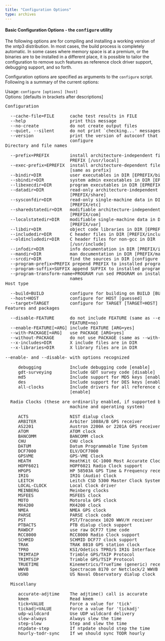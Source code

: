 ```yaml
---
title: "Configuration Options"
type: archives
---
```


#### Basic Configuration Options - the <tt>configure</tt> utility

The following options are for compiling and installing a working version of the xntp3 distribution. In most cases, the build process is completely automatic. In some cases where memory space is at a premium, or the binaries are to be installed in a different place, it is possible to tailor the configuration to remove such features as reference clock driver support, debugging support, and so forth.

Configuration options are specified as arguments to the <code>configure</code> script. Following is a summary of the current options:

Usage: <code>configure [options] [host]</code>  
Options: [defaults in brackets after descriptions]

<pre>Configuration

  --cache-file=FILE      cache test results in FILE
  --help                 print this message
  --no-create            do not create output files
  --quiet, --silent      do not print `checking...' messages
  --version              print the version of autoconf that created
                         configure
Directory and file names

  --prefix=PREFIX        install architecture-independent files in
                         PREFIX [/usr/local]
  --exec-prefix=EPREFIX  install architecture-dependent files in EPREFIX
                         [same as prefix]
  --bindir=DIR           user executables in DIR [EPREFIX/bin]
  --sbindir=DIR          system admin executables in DIR [EPREFIX/sbin]
  --libexecdir=DIR       program executables in DIR [EPREFIX/libexec]
  --datadir=DIR          read-only architecture-independent data in DIR
                         [PREFIX/share]
  --sysconfdir=DIR       read-only single-machine data in DIR
                         [PREFIX/etc]
  --sharedstatedir=DIR   modifiable architecture-independent data in DIR
                         [PREFIX/com]
  --localstatedir=DIR    modifiable single-machine data in DIR
                         [PREFIX/var]
  --libdir=DIR           object code libraries in DIR [EPREFIX/lib]
  --includedir=DIR       C header files in DIR [PREFIX/include]
  --oldincludedir=DIR    C header files for non-gcc in DIR
                         [/usr/include]
  --infodir=DIR          info documentation in DIR [PREFIX/info]
  --mandir=DIR           man documentation in DIR [PREFIX/man]
  --srcdir=DIR           find the sources in DIR [configure dir or ..]
  --program-prefix=PREFIX prepend PREFIX to installed program names
  --program-suffix=SUFFIX append SUFFIX to installed program names
  --program-transform-name=PROGRAM run sed PROGRAM on installed program
                         names
Host type

  --build=BUILD          configure for building on BUILD [BUILD=HOST]
  --host=HOST            configure for HOST [guessed]
  --target=TARGET        configure for TARGET [TARGET=HOST]
Features and packages

  --disable-FEATURE      do not include FEATURE (same as --enable-
                         FEATURE=no)
  --enable-FEATURE[=ARG] include FEATURE [ARG=yes]
  --with-PACKAGE[=ARG]   use PACKAGE [ARG=yes]
  --without-PACKAGE      do not use PACKAGE (same as --with-PACKAGE=no)
  --x-includes=DIR       X include files are in DIR
  --x-libraries=DIR      X library files are in DIR

--enable- and --disable- with options recognized

     debugging           Include debugging code [enable]
     gdt-surveying       Include GDT survey code [disable]
     md5                 Include support for MD5 keys [enable]
     des                 Include support for DES keys [enable]
     all-clocks          Include drivers for all reference clocks
                         [enable]

  Radio Clocks (these are ordinarily enabled, if supported by the
                         machine and operating system)

     ACTS                NIST dialup clock
     ARBITER             Arbiter 1088A/B GPS receiver
     AS2201              Austron 2200A or 2201A GPS receiver
     ATOM                ATOM clock
     BANCOMM             BANCOMM clock
     CHU                 CHU clock
     DATUM               Datum Programmable Time System
     DCF7000             ELV/DCF7000
     GPSVME              GPS-VME Clock
     HEATH               HeathKit GC-1000 Most Accurate Clock
     HOPF6021            HOPF6021 Radio Clock support
     HPGPS               HP 58503A GPS Time & Frequency receiver
     IRIG                IRIG (Audio) Clock
     LEITCH              Leitch CSD 5300 Master Clock System Driver
     LOCAL-CLOCK         Local Clock driver
     MEINBERG            Meinberg clocks
     MSFEES              MSFEES clock
     MOTO                Motorola GPS clock
     MX4200              MX4200 clock
     NMEA                NMEA GPS clock
     PARSE               PARSE clock code
     PST                 PST/Traconex 1020 WWV/H receiver
     PTBACTS             PTB dialup clock support
     RAWDCF              use raw DCF77 time code
     RCC8000             RCC8000 Radio Clock support
     SCHMID              SCHMID DCF77 clock support
     TRAK                TRAK 8810 GPS station clock
     TPRO                KSI/Odetics TPRO/S IRIG Interface
     TRIMTAIP            Trimble GPS/TAIP Protocol
     TRIMTSIP            Trimble GPS/TSIP Protocol
     TRUETIME            Kinemetrics/TrueTime (generic) receiver
     WWVB                Spectracom 8170 or Netclock/2 WWVB receiver
     USNO                US Naval Observatory dialup clock

  Miscellany

     accurate-adjtime    The adjtime() call is accurate
     kmem                Read kmem
     tick=VALUE          Force a value for 'tick'
     tickadj=VALUE       Force a value for 'tickadj'
     udp-wildcard        Use UDP wildcard delivery
     slew-always         Always slew the time
     step-slew           Step and slew the time
     ntpdate-step        If ntpdate should step the time
     hourly-todr-sync    If we should sync TODR hourly
</pre>